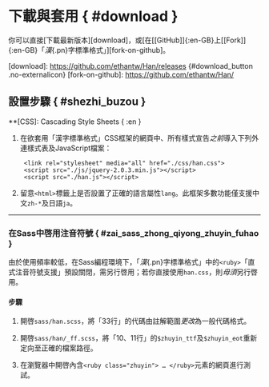 <style scoped>
#download_button {
    background-color: #eee;
    border: 1px solid #ccc;
    border-radius: 20px;
        -moz-border-radius: 20px;
    box-shadow:             #fff 0 1px 2px inset;
        -moz-box-shadow:    #fff 0 1px 2px inset;
        -webkit-box-shadow: #fff 0 1px 2px inset;
     color: #666;
    font-weight: inherit;
    letter-spacing: .15em;
    margin: 0 3px;
    padding: 7px 10px;
}

#download_button:hover {
    border-color: #999;
}

#download_button:active {
    box-shadow:             #ccc 0 1px 2px inset;
        -moz-box-shadow:    #ccc 0 1px 2px inset;
        -webkit-box-shadow: #ccc 0 1px 2px inset;
}
</style>


下載與套用 { #download }
===

你可以直接[下載最新版本][download]，或[在[[GitHub]]{:en-GB}上[[Fork]]{:en-GB}「_漢_{.pn}字標準格式」][fork-on-github]。

[download]: https://github.com/ethantw/Han/releases {#download_button .no-externalicon}
[fork-on-github]: https://github.com/ethantw/Han/



設置步驟 { #shezhi_buzou }
---

**[CSS]: Cascading Style Sheets { :en }

1. 在欲套用「漢字標準格式」CSS框架的網頁中、所有樣式宣告*之前*導入下列外連樣式表及JavaScript檔案：

    	<link rel="stylesheet" media="all" href="./css/han.css">
        <script src="./js/jquery-2.0.3.min.js"></script>
    	<script src="./han.js"></script>

3. 留意`<html>`標籤上是否設置了正確的語言屬性`lang`。此框架多數功能僅支援中文`zh-*`及日語`ja`。


* * *

### 在Sass中啓用注音符號 { #zai_sass_zhong_qiyong_zhuyin_fuhao }

由於使用頻率較低，在Sass編程環境下，「_漢_{.pn}字標準格式」中的`<ruby>`「直式注音符號支援」預設關閉，需另行啓用；若你直接使用`han.css`，則*毋須*另行啓用。


#### 步驟

1. 開啓`sass/han.scss`，將「33行」的代碼由註解範圍*更改*為一般代碼格式。

2.  開啓`sass/han/_ff.scss`，將「10、11行」的`$zhuyin_ttf`及`$zhuyin_eot`重新定向至正確的檔案路徑。

3. 在瀏覽器中開啓內含`<ruby class="zhuyin"> … </ruby>`元素的網頁進行測試。



















